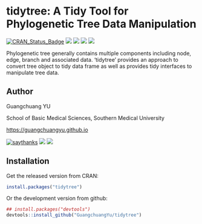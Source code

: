 <!-- README.md is generated from README.Rmd. Please edit that file -->

# tidytree: A Tidy Tool for Phylogenetic Tree Data Manipulation

[![CRAN\_Status\_Badge](https://www.r-pkg.org/badges/version/tidytree?color=green)](https://cran.r-project.org/package=tidytree)
[![](https://img.shields.io/badge/devel%20version-0.2.1-green.svg)](https://github.com/guangchuangyu/tidytree)
[![](https://cranlogs.r-pkg.org/badges/grand-total/tidytree?color=green)](https://cran.r-project.org/package=tidytree)
[![](https://cranlogs.r-pkg.org/badges/tidytree?color=green)](https://cranlogs.r-pkg.org/downloads/total/last-month/tidytree)
[![](https://cranlogs.r-pkg.org/badges/last-week/tidytree?color=green)](https://cranlogs.r-pkg.org/downloads/total/last-week/tidytree)

Phylogenetic tree generally contains multiple components including node,
edge, branch and associated data. ‘tidytree’ provides an approach to
convert tree object to tidy data frame as well as provides tidy
interfaces to manipulate tree data.

## Author

Guangchuang YU

School of Basic Medical Sciences, Southern Medical
University

<https://guangchuangyu.github.io>

[![saythanks](https://img.shields.io/badge/say-thanks-ff69b4.svg)](https://saythanks.io/to/GuangchuangYu)
[![](https://img.shields.io/badge/follow%20me%20on-微信-green.svg)](https://guangchuangyu.github.io/blog_images/biobabble.jpg)
[![](https://img.shields.io/badge/打赏-支付宝/微信-green.svg)](https://guangchuangyu.github.io/blog_images/pay_qrcode.png)

## Installation

Get the released version from CRAN:

``` r
install.packages("tidytree")
```

Or the development version from github:

``` r
## install.packages("devtools")
devtools::install_github("GuangchuangYu/tidytree")
```
